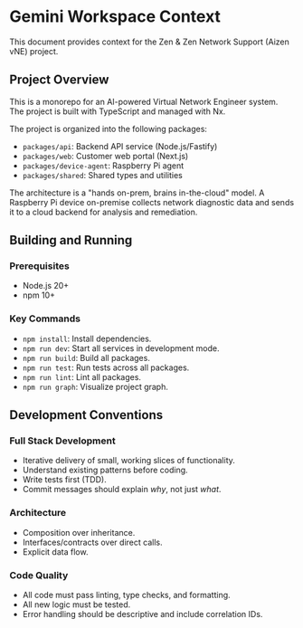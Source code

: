 # Gemini Workspace Context

This document provides context for the Zen & Zen Network Support (Aizen vNE) project.

## Project Overview

This is a monorepo for an AI-powered Virtual Network Engineer system. The project is built with TypeScript and managed with Nx.

The project is organized into the following packages:

*   `packages/api`: Backend API service (Node.js/Fastify)
*   `packages/web`: Customer web portal (Next.js)
*   `packages/device-agent`: Raspberry Pi agent
*   `packages/shared`: Shared types and utilities

The architecture is a "hands on-prem, brains in-the-cloud" model. A Raspberry Pi device on-premise collects network diagnostic data and sends it to a cloud backend for analysis and remediation.

## Building and Running

### Prerequisites

*   Node.js 20+
*   npm 10+

### Key Commands

*   `npm install`: Install dependencies.
*   `npm run dev`: Start all services in development mode.
*   `npm run build`: Build all packages.
*   `npm run test`: Run tests across all packages.
*   `npm run lint`: Lint all packages.
*   `npm run graph`: Visualize project graph.

## Development Conventions

### Full Stack Development

*   Iterative delivery of small, working slices of functionality.
*   Understand existing patterns before coding.
*   Write tests first (TDD).
*   Commit messages should explain *why*, not just *what*.

### Architecture

*   Composition over inheritance.
*   Interfaces/contracts over direct calls.
*   Explicit data flow.

### Code Quality

*   All code must pass linting, type checks, and formatting.
*   All new logic must be tested.
*   Error handling should be descriptive and include correlation IDs.
